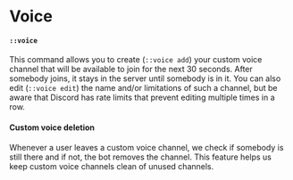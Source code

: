 ﻿# Voice

#### `::voice`

This command allows you to create (`::voice add`) your custom voice channel
that will be available to join for the next 30 seconds.
After somebody joins, it stays in the server until somebody is in it.
You can also edit (`::voice edit`) the name and/or limitations of such a channel,
but be aware that Discord has rate limits that prevent editing multiple times in a row.

#### Custom voice deletion

Whenever a user leaves a custom voice channel,
we check if somebody is still there and if not,
the bot removes the channel.
This feature helps us keep custom voice channels clean of unused channels.
